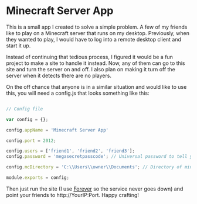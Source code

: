 # Minecraft Server App

This is a small app I created to solve a simple problem.  A few of my friends like to play on a Minecraft server that runs on my desktop.  Previously, when they wanted to play, I would have to log into a remote desktop client and start it up.  

Instead of continuing that tedious process, I figured it would be a fun project to make a site to handle it instead.  Now, any of them can go to this site and turn the server on and off.  I also plan on making it turn off the server when it detects there are no players.

On the off chance that anyone is in a similar situation and would like to use this, you will need a config.js that looks something like this:


```javascript

// Config file

var config = {};

config.appName = 'Minecraft Server App'

config.port = 2012;

config.users = ['friend1', 'friend2', 'friend3']; 
config.password = 'megasecretpasscode'; // Universal password to tell your friends

config.mcDirectory = 'C:\\Users\\owner\\Documents'; // Directory of minecraft_server.jar

module.exports = config;

```

Then just run the site (I use [Forever](https://github.com/nodejitsu/forever) so the service never goes down) and point your friends to http://YourIP:Port.  Happy crafting!

